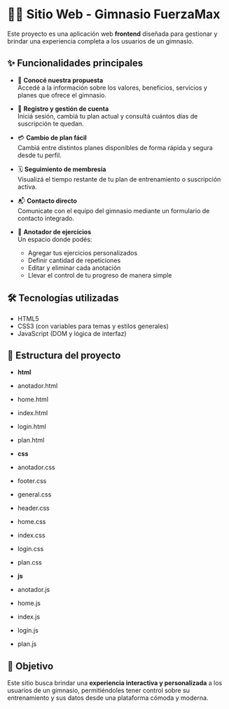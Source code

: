 ﻿# 🏋️‍♂️ Sitio Web - Gimnasio FuerzaMax

Este proyecto es una aplicación web **frontend** diseñada para gestionar y brindar una experiencia completa a los usuarios de un gimnasio.

## ✨ Funcionalidades principales

- 📄 **Conocé nuestra propuesta**  
  Accedé a la información sobre los valores, beneficios, servicios y planes que ofrece el gimnasio.

- 📝 **Registro y gestión de cuenta**  
  Iniciá sesión, cambiá tu plan actual y consultá cuántos días de suscripción te quedan.

- 💳 **Cambio de plan fácil**  
  Cambiá entre distintos planes disponibles de forma rápida y segura desde tu perfil.

- 🗓️ **Seguimiento de membresía**  
  Visualizá el tiempo restante de tu plan de entrenamiento o suscripción activa.

- 📬 **Contacto directo**  
  Comunicate con el equipo del gimnasio mediante un formulario de contacto integrado.

- 🧠 **Anotador de ejercicios**  
  Un espacio donde podés:
  - Agregar tus ejercicios personalizados
  - Definir cantidad de repeticiones
  - Editar y eliminar cada anotación
  - Llevar el control de tu progreso de manera simple

## 🛠️ Tecnologías utilizadas

- HTML5
- CSS3 (con variables para temas y estilos generales)
- JavaScript (DOM y lógica de interfaz)

## 📁 Estructura del proyecto
- **html**
- anotador.html
- home.html
- index.html
- login.html
- plan.html

- **css**
- anotador.css
- footer.css
- general.css
- header.css
- home.css
- index.css
- login.css
- plan.css

- **js**
- anotador.js
- home.js
- index.js
- login.js
- plan.js


## 🚀 Objetivo

Este sitio busca brindar una **experiencia interactiva y personalizada** a los usuarios de un gimnasio, permitiéndoles tener control sobre su entrenamiento y sus datos desde una plataforma cómoda y moderna.


